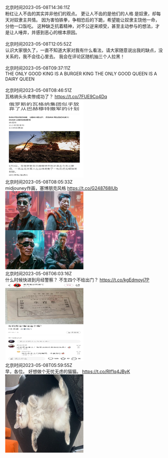 北京时间2023-05-08T14:36:11Z<br>粉红让人不齿的其实并非他们的观点。
更让人不齿的是他们的人格
是奴隶，却每天对奴隶主共情。
因为害怕铁拳，争相恐后的下跪，希望能让奴隶主饶他一命，分他一口饭吃。
这种缺乏抗着精神，对不公逆来顺受，甚至主动参与的想法，才是让人唾弃，并感到恶心的根本原因。<br><br>北京时间2023-05-08T12:05:52Z<br>认识大家很久了，一直不知道大家对我有什么看法，请大家随意说出我的缺点，没关系的，我不会往心里去。
我会在评论区随机抽三个人拉黑！<br><br>北京时间2023-05-08T09:37:11Z<br>THE ONLY GOOD KING IS A BURGER KING
THE ONLY GOOD QUEEN  IS A DAIRY QUEEN<br><br>北京时间2023-05-08T08:46:51Z<br>瓦格纳头头卖惨成功了？ https://t.co/7FUE9Co4Dq<br><img src='/temp/2023/1655373664207130624_0.jpg' width='250' height='250'><br>北京时间2023-05-08T08:05:33Z<br>midjouney作画，塞博朋克风格 https://t.co/G248768IUb<br><img src='/temp/2023/1655363271179010050_0.jpg' width='250' height='250'><br>北京时间2023-05-08T06:03:16Z<br>什么时候快进到月经警察？
不生四个不给出门？ https://t.co/kgEdmoyj7P<br><img src='/temp/2023/1655332498518478849_0.jpg' width='250' height='250'><br>北京时间2023-05-08T05:59:55Z<br>早，各位。
好想做个无忧无虑的猫猫。 https://t.co/RIf1q4JByK<br><img src='/temp/2023/1655331653756293120_0.jpg' width='250' height='250'><br>